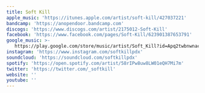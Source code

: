 ```yaml
---
title: Soft Kill
apple_music: 'https://itunes.apple.com/artist/soft-kill/427037221'
bandcamp: 'https://anopendoor.bandcamp.com'
discogs: 'https://www.discogs.com/artist/2175012-Soft-Kill'
facebook: 'https://www.facebook.com/pages/Soft-Kill/623901387653791'
google_music: >-
   https://play.google.com/store/music/artist/Soft_Kill?id=Apq2twbnwnacgptl3gmrpfszjum
instagram: 'https://www.instagram.com/softkillpdx'
soundcloud: 'https://soundcloud.com/softkillpdx'
spotify: 'https://open.spotify.com/artist/58rIPw8uw8LW01eQH7Mi7m'
twitter: 'https://twitter.com/_softkill'
website: ''
youtube: ''
---
```

